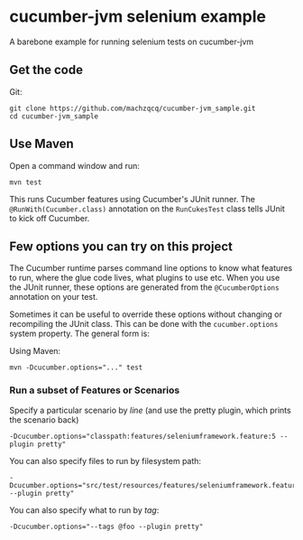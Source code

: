 # cucumber-jvm selenium example

A barebone example for running selenium tests on cucumber-jvm

## Get the code

Git:

    git clone https://github.com/machzqcq/cucumber-jvm_sample.git
    cd cucumber-jvm_sample

## Use Maven

Open a command window and run:

    mvn test

This runs Cucumber features using Cucumber's JUnit runner. The `@RunWith(Cucumber.class)` annotation on the `RunCukesTest`
class tells JUnit to kick off Cucumber.

## Few options you can try on this project

The Cucumber runtime parses command line options to know what features to run, where the glue code lives, what plugins to use etc.
When you use the JUnit runner, these options are generated from the `@CucumberOptions` annotation on your test.

Sometimes it can be useful to override these options without changing or recompiling the JUnit class. This can be done with the
`cucumber.options` system property. The general form is:

Using Maven:

    mvn -Dcucumber.options="..." test


### Run a subset of Features or Scenarios

Specify a particular scenario by *line* (and use the pretty plugin, which prints the scenario back)

    -Dcucumber.options="classpath:features/seleniumframework.feature:5 --plugin pretty"

You can also specify files to run by filesystem path:

    -Dcucumber.options="src/test/resources/features/seleniumframework.feature:4 --plugin pretty"

You can also specify what to run by *tag*:

    -Dcucumber.options="--tags @foo --plugin pretty"


